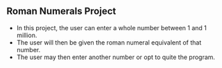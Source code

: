 ## Roman Numerals Project

- In this project, the user can enter a whole number between 1 and 1 million.
- The user will then be given the roman numeral equivalent of that number.
- The user may then enter another number or opt to quite the program.
